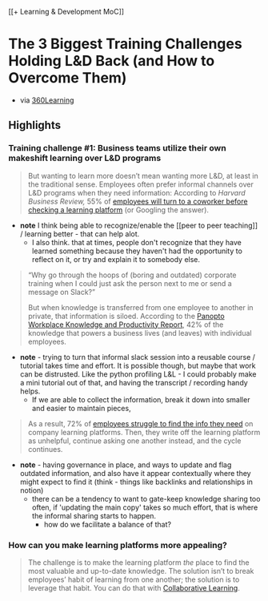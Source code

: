 
[[+ Learning & Development MoC]]
# The 3 Biggest Training Challenges Holding L&D Back (and How to Overcome Them)
- via [360Learning](https://360learning.com/blog/training-challenges/)

## Highlights 

###  Training challenge #1: Business teams utilize their own makeshift learning over L&D programs

> But wanting to learn more doesn’t mean wanting more L&D, at least in the traditional sense. Employees often prefer informal channels over L&D programs when they need information: According to _Harvard Business Review,_ 55% of [employees will turn to a coworker before checking a learning platform](https://hbr.org/2018/11/how-to-help-your-employees-learn-from-each-other) (or Googling the answer).

- **note** I think being able to recognize/enable the [[peer to peer teaching]] / learning better - that can help alot.
	- I also think. that at times, people don't recognize that they have learned something because they haven't had the opportunity to reflect on it, or try and explain it to somebody else.

> “Why go through the hoops of (boring and outdated) corporate training when I could just ask the person next to me or send a message on Slack?”  
  > 
> But when knowledge is transferred from one employee to another in private, that information is siloed. According to the [Panopto Workplace Knowledge and Productivity Report](https://www.panopto.com/resource/valuing-workplace-knowledge/), 42% of the knowledge that powers a business lives (and leaves) with individual employees.

- **note** - trying to turn that informal slack session into a reusable course / tutorial takes time and effort. It is possible though, but maybe that work can be distrusted. Like the python profiling L&L - I could probably make a mini tutorial out of that, and having the transcript / recording handy helps.
	- If we are able to collect the information, break it down into smaller and easier to maintain pieces,

> As a result, 72% of [employees struggle to find the info they need](https://www2.deloitte.com/us/en/insights/focus/human-capital-trends/2014/hc-trends-2014-overwhelmed-employee.html) on company learning platforms. Then, they write off the learning platform as unhelpful, continue asking one another instead, and the cycle continues.

- **note** - having governance in place, and ways to update and flag outdated information, and also have it appear contextually where they might expect to find it (think - things like backlinks and relationships in notion)
	- there can be a tendency to want to gate-keep knowledge sharing too often, if 'updating the main copy' takes so much effort, that is where the informal sharing starts to happen.
		- how do we facilitate a balance of that?

### How can you make learning platforms more appealing?

> The challenge is to make the learning platform _the_ place to find the most valuable and up-to-date knowledge. The solution isn’t to break employees’ habit of learning from one another; the solution is to leverage that habit. You can do that with [Collaborative Learning](https://360learning.com/collaborative-learning).



